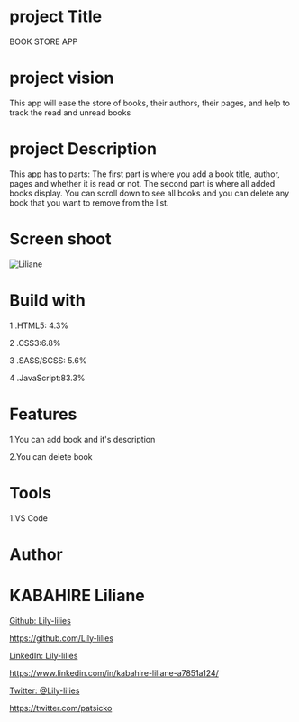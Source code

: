 # project Title
BOOK STORE APP
# project vision
This app will ease the store of books, their authors, their pages, and help to track the read and unread books
# project Description
This app has to parts: The first part is where you add a book title, author, pages and whether it is read or not. The second part is where all added books display. You can scroll down to see all books and you can delete any book that you want to remove from the list.
# Screen shoot
![Liliane](https://user-images.githubusercontent.com/106868891/173239668-6d3e6745-a7f2-4758-8b59-75259d60e347.jpg)

# Build with
1 .HTML5: 4.3%

2 .CSS3:6.8%

3 .SASS/SCSS: 5.6%

4 .JavaScript:83.3%
# Features
1.You can add book and it's description

2.You can delete book
# Tools
1.VS Code
# Author
# KABAHIRE Liliane
[Github: Lily-lilies](https://github.com/Lily-lilies)

https://github.com/Lily-lilies

[LinkedIn: Lily-lilies](https://www.linkedin.com/in/kabahire-liliane-a7851a124/)

https://www.linkedin.com/in/kabahire-liliane-a7851a124/

[Twitter: @Lily-lilies](https://twitter.com/Lily-lilies)

https://twitter.com/patsicko



